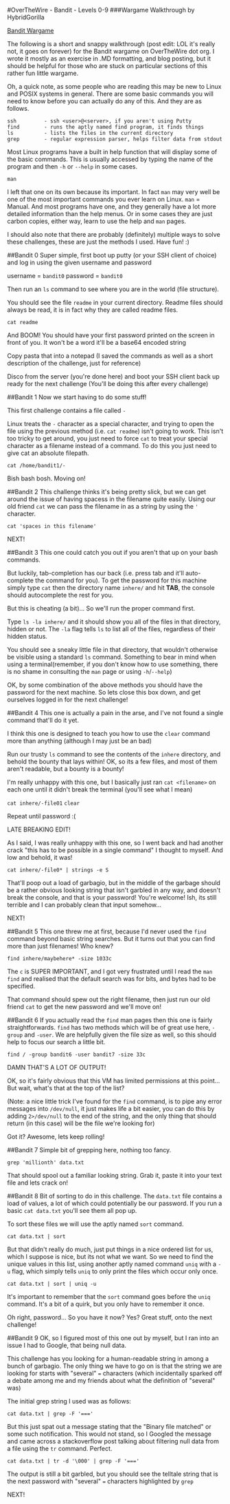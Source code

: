 #OverTheWire - Bandit - Levels 0-9
###Wargame Walkthrough by HybridGorilla

[Bandit Wargame](http://overthewire.org/wargames/bandit/)

The following is a short and snappy walkthrough (post edit: LOL it's really not, it goes on forever) for the Bandit wargame on OverTheWire dot org. I wrote it mostly as an exercise in .MD formatting, and blog posting, but it should be helpful for those who are stuck on particular sections of this rather fun little wargame.

Oh, a quick note, as some people who are reading this may be new to Linux and POSIX systems in general. There are some basic commands you will need to know before you can actually do any of this. And they are as follows.

```
ssh			- ssh <user>@<server>, if you aren't using Putty
find 		- runs the aptly named find program, it finds things
ls 			- lists the files in the current directory
grep		- regular expression parser, helps filter data from stdout
```

Most Linux programs have a built in help function that will display some of the basic commands. This is usually accessed by typing the name of the program and then `-h` or `--help` in some cases.  

`man`

I left that one on its own because its important. In fact `man` may very well be one of the most important commands you ever learn on Linux. `man` = Manual. And most programs have one, and they generally have a lot more detailed information than the help menus. Or in some cases they are just carbon copies, either way, learn to use the help and `man` pages. 

I should also note that there are probably (definitely) multiple ways to solve these challenges, these are just the methods I used. Have fun! :) 


##Bandit 0
Super simple, first boot up putty (or your SSH client of choice) and log in using the given username and password 

username = `bandit0`
password = `bandit0`

Then run an `ls` command to see where you are in the world (file structure).

You should see the file `readme` in your current directory. Readme files should always be read, it is in fact why they are called readme files. 

`cat readme`

And BOOM! You should have your first password printed on the screen in front of you. It won't be a word it'll be a base64 encoded string 

Copy pasta that into a notepad (I saved the commands as well as a short description of the challenge, just for reference)

Disco from the server (you're done here) and boot your SSH client back up ready for the next challenge (You'll be doing this after every challenge)


##Bandit 1
Now we start having to do some stuff!

This first challenge contains a file called `-`

Linux treats the `-` character as a special character, and trying to open the file using the previous method (i.e. `cat readme`) isn't going to work. This isn't too tricky to get around, you just need to force `cat` to treat your special character as a filename instead of a command. To do this you just need to give cat an absolute filepath.

`cat /home/bandit1/-`

Bish bash bosh. Moving on!


##Bandit 2
This challenge thinks it's being pretty slick, but we can get around the issue of having spacess in the filename quite easily. Using our old friend `cat` we can pass the filename in as a string by using the `'` character.

`cat 'spaces in this filename'`

NEXT!


##Bandit 3
This one could catch you out if you aren't that up on your bash commands. 

But luckily, tab-completion has our back (i.e. press tab and it'll auto-complete the command for you). To get the password for this machine simply type `cat` then the directory name `inhere/` and hit **TAB**, the console should autocomplete the rest for you.

But this is cheating (a bit)... So we'll run the proper command first.

Type `ls -la inhere/` and it should show you all of the files in that directory, hidden or not. The `-la` flag tells `ls` to list all of the files, regardless of their hidden status. 

You should see a sneaky little file in that directory, that wouldn't otherwise be visible using a standard `ls` command. Something to bear in mind when using a terminal(remember, if you don't know how to use something, there is no shame in consulting the `man` page or using `-h`/`--help`)

OK, by some combination of the above methods you should have the password for the next machine. So lets close this box down, and get ourselves logged in for the next challenge!


##Bandit 4
This one is actually a pain in the arse, and I've not found a single command that'll do it yet.

I think this one is designed to teach you how to use the `clear` command more than anything (although I may just be an bad)

Run our trusty `ls` command to see the contents of the `inhere` directory, and behold the bounty that lays within! OK, so its a few files, and most of them aren't readable, but a bounty is a bounty!

I'm really unhappy with this one, but I basically just ran `cat <filename>` on each one until it didn't break the terminal (you'll see what I mean)

`cat inhere/-file01`
`clear`

Repeat until password :( 

LATE BREAKING EDIT!

As I said, I was really unhappy with this one, so I went back and had another crack "this has to be possible in a single command" I thought to myself. And low and behold, it was!

`cat inhere/-file0* | strings -e S`

That'll poop out a load of garbagio, but in the middle of the garbage should be a rather obvious looking string that isn't garbled in any way, and doesn't break the console, and that is your password! You're welcome! Ish, its still terrible and I can probably clean that input somehow...

NEXT!

##Bandit 5
This one threw me at first, because I'd never used the `find` command beyond basic string searches. But it turns out that you can find more than just filenames! Who knew? 

`find inhere/maybehere* -size 1033c`

The `c` is SUPER IMPORTANT, and I got very frustrated until I read the `man find` and realised that the default search was for bits, and bytes had to be specified. 

That command should spew out the right filename, then just run our old friend `cat` to get the new password and we'll move on!

##Bandit 6
If you actually read the `find` man pages then this one is fairly straightforwards. `find` has two methods which will be of great use here, `-group` and `-user`. We are helpfully given the file size as well, so this should help to focus our search a little bit.  

`find / -group bandit6 -user bandit7 -size 33c`

DAMN THAT'S A LOT OF OUTPUT!

OK, so it's fairly obvious that this VM has limited permissions at this point... But wait, what's that at the top of the list? 

(Note: a nice little trick I've found for the `find` command, is to pipe any error messages into `/dev/null`, it just makes life a bit easier, you can do this by adding `2>/dev/null` to the end of the string, and the only thing that should return (in this case) will be the file we're looking for)

Got it? Awesome, lets keep rolling!

##Bandit 7
Simple bit of grepping here, nothing too fancy. 

`grep 'millionth' data.txt`

That should spool out a familiar looking string. Grab it, paste it into your text file and lets crack on!

##Bandit 8
Bit of sorting to do in this challenge. The `data.txt` file contains a load of values, a lot of which could potentially be our password. If you run a basic `cat data.txt` you'll see them all pop up. 

To sort these files we will use the aptly named `sort` command. 

`cat data.txt | sort`

But that didn't really do much, just put things in a nice ordered list for us, which I suppose is nice, but its not what we want. So we need to find the unique values in this list, using another aptly named command `uniq` with a `-u` flag, which simply tells `uniq` to only print the files which occur only once. 

`cat data.txt | sort | uniq -u`

It's important to remember that the `sort` command goes before the `uniq` command. It's a bit of a quirk, but you only have to remember it once. 

Oh right, password... So you have it now? Yes? Great stuff, onto the next challenge!

##Bandit 9
OK, so I figured most of this one out by myself, but I ran into an issue I had to Google, that being null data. 

This challenge has you looking for a human-readable string in among a bunch of garbagio. The only thing we have to go on is that the string we are looking for starts with "several" `=` characters (which incidentally sparked off a debate among me and my friends about what the definition of "several" was)

The initial grep string I used was as follows:

`cat data.txt | grep -F '==='`

But this just spat out a message stating that the "Binary file matched" or some such notification. This would not stand, so I Googled the message and came across a stackoverflow post talking about filtering null data from a file using the `tr` command. Perfect. 

`cat data.txt | tr -d '\000' | grep -F '==='`

The output is still a bit garbled, but you should see the telltale string that is the next password with "several" `=` characters highlighted by `grep`

NEXT!

